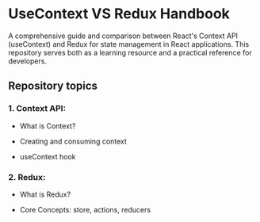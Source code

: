 # UseContext VS Redux Handbook

A comprehensive guide and comparison between React's Context API (useContext) and Redux for state management in React applications. This repository serves both as a learning resource and a practical reference for developers.

## Repository topics

### 1. Context API:

- What is Context?

- Creating and consuming context

- useContext hook

### 2. Redux:

- What is Redux?

- Core Concepts: store, actions, reducers
